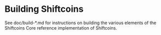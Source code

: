Building Shiftcoins
================

See doc/build-*.md for instructions on building the various
elements of the Shiftcoins Core reference implementation of Shiftcoins.
